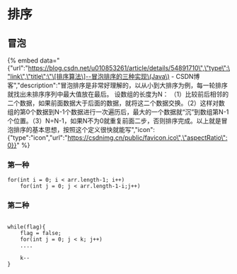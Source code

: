 # 排序

## 冒泡



{% embed data="{\"url\":\"https://blog.csdn.net/u010853261/article/details/54891710\",\"type\":\"link\",\"title\":\"\[排序算法\]--冒泡排序的三种实现\(Java\) - CSDN博客\",\"description\":\"冒泡排序是非常好理解的，以从小到大排序为例，每一轮排序就找出未排序序列中最大值放在最后。 设数组的长度为N：  （1）比较前后相邻的二个数据，如果前面数据大于后面的数据，就将这二个数据交换。（2）这样对数组的第0个数据到N-1个数据进行一次遍历后，最大的一个数据就“沉”到数组第N-1个位置。（3）N=N-1，如果N不为0就重复前面二步，否则排序完成。以上就是冒泡排序的基本思想，按照这个定义很快就能写\",\"icon\":{\"type\":\"icon\",\"url\":\"https://csdnimg.cn/public/favicon.ico\",\"aspectRatio\":0}}" %}

### 第一种

```text
for(int i = 0; i < arr.length-1; i++)
    for(int j = 0; j < arr.length-1-i;j++)
```

### 第二种

```text

while(flag){
    flag = false;
    for(int j = 0; j < k; j++)
    ....
    
    k--
}
```

